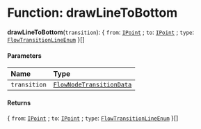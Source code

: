 # Function: drawLineToBottom

**drawLineToBottom**(`transition`): { `from`: [`IPoint`](/auto-docs/editor/interfaces/IPoint.md) ; `to`: [`IPoint`](/auto-docs/editor/interfaces/IPoint.md) ; `type`: [`FlowTransitionLineEnum`](/auto-docs/editor/enums/FlowTransitionLineEnum.md)  }\[]

#### Parameters

| Name | Type |
| :------ | :------ |
| `transition` | [`FlowNodeTransitionData`](/auto-docs/editor/classes/FlowNodeTransitionData.md) |

#### Returns

{ `from`: [`IPoint`](/auto-docs/editor/interfaces/IPoint.md) ; `to`: [`IPoint`](/auto-docs/editor/interfaces/IPoint.md) ; `type`: [`FlowTransitionLineEnum`](/auto-docs/editor/enums/FlowTransitionLineEnum.md)  }\[]
